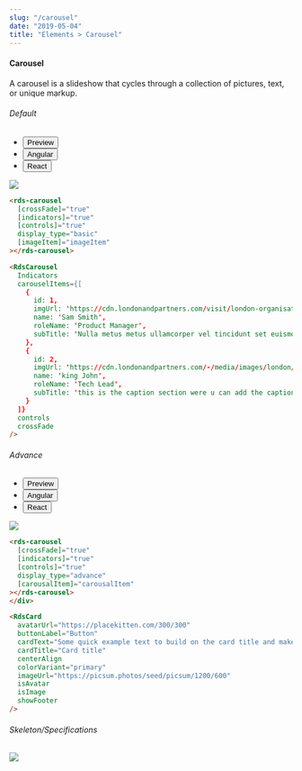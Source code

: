 ```yaml
---
slug: "/carousel"
date: "2019-05-04"
title: "Elements > Carousel"
---
```

<!-- CSS only -->
<link href="https://cdn.jsdelivr.net/npm/bootstrap@5.1.3/dist/css/bootstrap.min.css" rel="stylesheet" integrity="sha384-1BmE4kWBq78iYhFldvKuhfTAU6auU8tT94WrHftjDbrCEXSU1oBoqyl2QvZ6jIW3" crossorigin="anonymous">
<link rel="stylesheet" href="../../../../../../../raaghu/src/assets/css/style-elements.css">
<link rel="stylesheet" href="../../../../../../../raaghu/src/assets/css/main.css">


#### Carousel

<p class="">A carousel is a slideshow that cycles through a collection of pictures, text, or unique markup.</p>
<section class="py-4">
    <h6>Default</h6>
    <div class="py-3">
      <div class="cust-tabs">
        <ul class="nav nav-tabs" id="myTab" role="tablist">
          <li class="nav-item" role="presentation">
            <button class="nav-link active" id="PreviewBasic-tab" data-bs-toggle="tab" data-bs-target="#PreviewBasic" type="button" role="tab" aria-controls="PreviewBasic" aria-selected="true">Preview </button>
          </li>
          <li class="nav-item" role="presentation">
            <button class="nav-link" id="AngularBasic-tab" data-bs-toggle="tab" data-bs-target="#AngularBasic" type="button" role="tab" aria-controls="AngularBasic" aria-selected="false"><i class="bi bi-code-slash" style="font-size:1.0rem"></i>Angular</button>
          </li>
          <li class="nav-item" role="presentation">
            <button class="nav-link" id="ReactBasic-tab" data-bs-toggle="tab" data-bs-target="#ReactBasic" type="button" role="tab" aria-controls="ReactBasic" aria-selected="false"><i class="bi bi-code-slash" style="font-size:1.0rem"></i>React</button>
          </li>
        </ul>
      </div>
      <div class="tab-content card border" id="myTabContent">
        <div class="tab-pane fade show active" id="PreviewBasic" role="tabpanel" aria-labelledby="PreviewBasic-tab">
         <div class="contents  p-5">
              <div class="row">
                 <div class="col-md-12">
                     <img src="/images/carousel-basic.png" class="img-fluid w-50">
                 </div>                           
           </div>
                       
  </div>
        </div>
        <div class="tab-pane fade show" id="AngularBasic" role="tabpanel" aria-labelledby="AngularBasic-tab">
          <div class="contents bg-code">
<div class="row m-0">

```html
<rds-carousel
  [crossFade]="true"
  [indicators]="true"
  [controls]="true"
  display_type="basic"
  [imageItem]="imageItem"
></rds-carousel>
```
</div>
</div>
  </div>
       <!-- React start -->
        <div class="tab-pane fade show" id="ReactBasic" role="tabpanel" aria-labelledby="ReactBasic-tab">
          <div class="contents bg-code">
    <div class="row m-0">

```html
<RdsCarousel
  Indicators
  carouselItems={[
    {
      id: 1,
      imgUrl: 'https://cdn.londonandpartners.com/visit/london-organisations/tower-bridge/86830-640x360-tower-bridge-640.jpg',
      name: 'Sam Smith',
      roleName: 'Product Manager',
      subTitle: 'Nulla metus metus ullamcorper vel tincidunt set euismod nibh quisque volutpat condimentum veilt class patent taciti sociosqu and litara ad litora torquent per conubia nastra.'
    },
    {
      id: 2,
      imgUrl: 'https://cdn.londonandpartners.com/-/media/images/london/visit/things-to-do/sightseeing/london-attractions/coca-cola-london-eye/the-london-eye-2-640x360.jpg?mw=640&hash=F7D574072DAD523443450DF57E3B91530064E4EE',
      name: 'king John',
      roleName: 'Tech Lead',
      subTitle: 'this is the caption section were u can add the caption for the image'
    }
  ]}
  controls
  crossFade
/>
```

</div>
          </div>
        </div>
      <!-- React End -->
        </div>
      </div>
    </div>
  </section>

  <section class="py-4">
    <h6>Advance</h6>
    <div class="py-3">
      <div class="cust-tabs">
        <ul class="nav nav-tabs" id="myTab" role="tablist">
          <li class="nav-item" role="presentation">
            <button class="nav-link active" id="PreviewAdvance-tab" data-bs-toggle="tab" data-bs-target="#PreviewAdvance" type="button" role="tab" aria-controls="PreviewBasic" aria-selected="true">Preview </button>
          </li>
          <li class="nav-item" role="presentation">
            <button class="nav-link" id="AngularAdvance-tab" data-bs-toggle="tab" data-bs-target="#AngularAdvance" type="button" role="tab" aria-controls="AngularBasic" aria-selected="false"><i class="bi bi-code-slash" style="font-size:1.0rem"></i>Angular</button>
          </li>
           <li class="nav-item" role="presentation">
            <button class="nav-link" id="ReactAdvance-tab" data-bs-toggle="tab" data-bs-target="#ReactAdvance" type="button" role="tab" aria-controls="ReactAdvance" aria-selected="false"><i class="bi bi-code-slash" style="font-size:1.0rem"></i>React</button>
          </li>
        </ul>
      </div>
      <div class="tab-content card border" id="myTabContent">
        <div class="tab-pane fade show active" id="PreviewAdvance" role="tabpanel" aria-labelledby="PreviewBasic-tab">
         <div class="contents  p-5">
              <div class="row">
                 <div class="col-md-12">
                     <img src="/images/carousel-advanced.png" class="img-fluid">
                 </div>                           
           </div>
                       
  </div>
        </div>
        <div class="tab-pane fade show" id="AngularAdvance" role="tabpanel" aria-labelledby="AngularBasic-tab">
          <div class="contents bg-code">
<div class="row m-0">

```html
<rds-carousel
  [crossFade]="true"
  [indicators]="true"
  [controls]="true"
  display_type="advance"
  [carousalItem]="carousalItem"
></rds-carousel>
</div>
```
</div>
</div>
  </div>
     <!-- React start -->
        <div class="tab-pane fade show" id="ReactAdvance" role="tabpanel" aria-labelledby="ReactAdvance-tab">
          <div class="contents bg-code">
    <div class="row m-0">

```html
<RdsCard
  avatarUrl="https://placekitten.com/300/300"
  buttonLabel="Button"
  cardText="Some quick example text to build on the card title and make up the bulk of the card's content."
  cardTitle="Card title"
  centerAlign
  colorVariant="primary"
  imageUrl="https://picsum.photos/seed/picsum/1200/600"
  isAvatar
  isImage
  showFooter
/>
```

</div>
          </div>
        </div>
      <!-- React End -->
        </div>
      </div>
    </div>
  </section>
  
###### Skeleton/Specifications
<div class="py-3">
 <div class="card border p-5">
  <div class="row">
      <div class="col-md-12">
        <img src="/images/carousel-skeleton.png" class="img-fluid">
     </div>
   </div>
   </div>
 </div>
</div>	